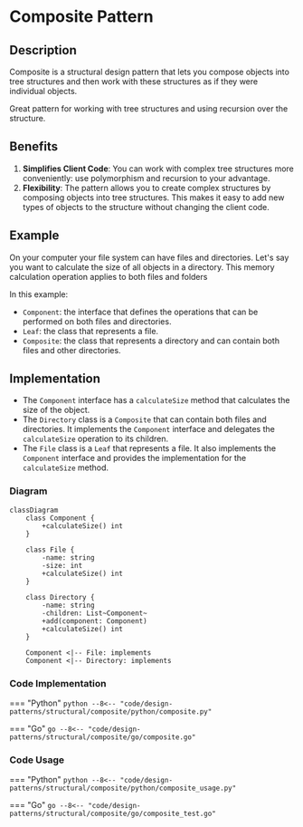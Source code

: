 # Composite Pattern

## Description

Composite is a structural design pattern that lets you compose objects into tree structures and then work with these structures as if they were individual objects.

Great pattern for working with tree structures and using recursion over the structure. 


## Benefits

1.  **Simplifies Client Code**: You can work with complex tree structures more conveniently: use polymorphism and recursion to your advantage.
2.  **Flexibility**: The pattern allows you to create complex structures by composing objects into tree structures. This makes it easy to add new types of objects to the structure without changing the client code.

## Example

On your computer your file system can have files and directories. Let's say you want to calculate the size of all objects in a directory. This memory calculation operation applies to both files and folders

In this example:

- `Component`: the interface that defines the operations that can be performed on both files and directories.
- `Leaf`: the class that represents a file.
- `Composite`: the class that represents a directory and can contain both files and other directories.

## Implementation

- The `Component` interface has a `calculateSize` method that calculates the size of the object.
- The `Directory` class is a `Composite` that can contain both files and directories. It implements the `Component` interface and delegates the `calculateSize` operation to its children.
- The `File` class is a `Leaf` that represents a file. It also implements the `Component` interface and provides the implementation for the `calculateSize` method.

### Diagram

<!-- 2. A mermaid diagram -->
```mermaid
classDiagram
    class Component {
        +calculateSize() int
    }

    class File {
        -name: string
        -size: int
        +calculateSize() int
    }

    class Directory {
        -name: string
        -children: List~Component~
        +add(component: Component)
        +calculateSize() int
    }

    Component <|-- File: implements
    Component <|-- Directory: implements
```

### Code Implementation

=== "Python"
    ```python
    --8<-- "code/design-patterns/structural/composite/python/composite.py"
    ```

=== "Go"
    ```go
    --8<-- "code/design-patterns/structural/composite/go/composite.go"
    ```

### Code Usage

=== "Python"
    ```python
    --8<-- "code/design-patterns/structural/composite/python/composite_usage.py"
    ```

=== "Go"
    ```go
    --8<-- "code/design-patterns/structural/composite/go/composite_test.go"
    ```